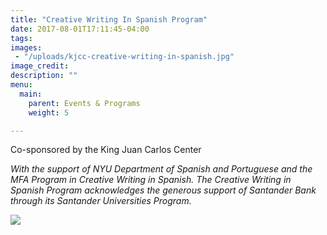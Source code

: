 ```yaml
---
title: "Creative Writing In Spanish Program"
date: 2017-08-01T17:11:45-04:00
tags:
images:
 - "/uploads/kjcc-creative-writing-in-spanish.jpg"
image_credit:
description: ""
menu:
  main:
    parent: Events & Programs
    weight: 5

---
```

Co-sponsored by the King Juan Carlos Center

_With the support of NYU Department of Spanish and Portuguese and the MFA Program in Creative Writing in Spanish. The Creative Writing in Spanish Program acknowledges the generous support of Santander Bank through its Santander Universities Program._

![](/uploads/1441915667877_logo-santander-60x154.jpg)
